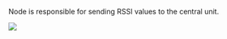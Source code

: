 Node is responsible for sending RSSI values to the central unit.

![](https://github.com/michalmonday/WiFi-Locator/blob/master/pics/locator_node_schematic.jpg)
